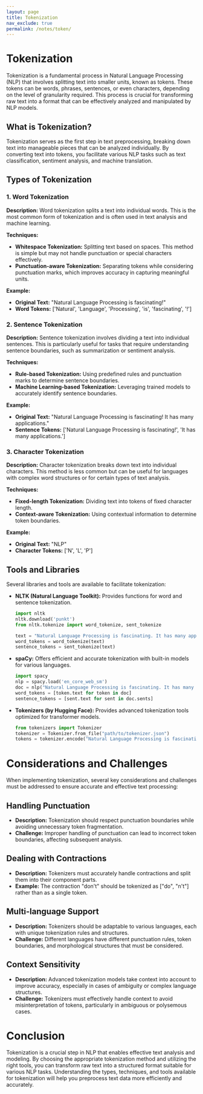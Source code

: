 ```yaml
---
layout: page
title: Tokenization
nav_exclude: true
permalink: /notes/token/
---
```


# Tokenization

Tokenization is a fundamental process in Natural Language Processing (NLP) that involves splitting text into smaller units, known as tokens. These tokens can be words, phrases, sentences, or even characters, depending on the level of granularity required. This process is crucial for transforming raw text into a format that can be effectively analyzed and manipulated by NLP models.

## What is Tokenization?

Tokenization serves as the first step in text preprocessing, breaking down text into manageable pieces that can be analyzed individually. By converting text into tokens, you facilitate various NLP tasks such as text classification, sentiment analysis, and machine translation.

## Types of Tokenization

### 1. Word Tokenization

**Description:** Word tokenization splits a text into individual words. This is the most common form of tokenization and is often used in text analysis and machine learning.

**Techniques:**
- **Whitespace Tokenization:** Splitting text based on spaces. This method is simple but may not handle punctuation or special characters effectively.
- **Punctuation-aware Tokenization:** Separating tokens while considering punctuation marks, which improves accuracy in capturing meaningful units.

**Example:**
- **Original Text:** "Natural Language Processing is fascinating!"
- **Word Tokens:** ['Natural', 'Language', 'Processing', 'is', 'fascinating', '!']

### 2. Sentence Tokenization

**Description:** Sentence tokenization involves dividing a text into individual sentences. This is particularly useful for tasks that require understanding sentence boundaries, such as summarization or sentiment analysis.

**Techniques:**
- **Rule-based Tokenization:** Using predefined rules and punctuation marks to determine sentence boundaries.
- **Machine Learning-based Tokenization:** Leveraging trained models to accurately identify sentence boundaries.

**Example:**
- **Original Text:** "Natural Language Processing is fascinating! It has many applications."
- **Sentence Tokens:** ['Natural Language Processing is fascinating!', 'It has many applications.']

### 3. Character Tokenization

**Description:** Character tokenization breaks down text into individual characters. This method is less common but can be useful for languages with complex word structures or for certain types of text analysis.

**Techniques:**
- **Fixed-length Tokenization:** Dividing text into tokens of fixed character length.
- **Context-aware Tokenization:** Using contextual information to determine token boundaries.

**Example:**
- **Original Text:** "NLP"
- **Character Tokens:** ['N', 'L', 'P']

## Tools and Libraries

Several libraries and tools are available to facilitate tokenization:

- **NLTK (Natural Language Toolkit):** Provides functions for word and sentence tokenization.
  ```python
  import nltk
  nltk.download('punkt')
  from nltk.tokenize import word_tokenize, sent_tokenize

  text = "Natural Language Processing is fascinating. It has many applications."
  word_tokens = word_tokenize(text)
  sentence_tokens = sent_tokenize(text)
  ```
- **spaCy:** Offers efficient and accurate tokenization with built-in models for various languages.
  ```python
  import spacy
  nlp = spacy.load('en_core_web_sm')
  doc = nlp("Natural Language Processing is fascinating. It has many applications.")
  word_tokens = [token.text for token in doc]
  sentence_tokens = [sent.text for sent in doc.sents]
  ```
- **Tokenizers (by Hugging Face):** Provides advanced tokenization tools optimized for transformer models.

  ```python
  from tokenizers import Tokenizer
  tokenizer = Tokenizer.from_file("path/to/tokenizer.json")
  tokens = tokenizer.encode("Natural Language Processing is fascinating.")
  ```
# Considerations and Challenges

When implementing tokenization, several key considerations and challenges must be addressed to ensure accurate and effective text processing:

## Handling Punctuation

- **Description:** Tokenization should respect punctuation boundaries while avoiding unnecessary token fragmentation.
- **Challenge:** Improper handling of punctuation can lead to incorrect token boundaries, affecting subsequent analysis.

## Dealing with Contractions

- **Description:** Tokenizers must accurately handle contractions and split them into their component parts.
- **Example:** The contraction "don't" should be tokenized as ["do", "n't"] rather than as a single token.

## Multi-language Support

- **Description:** Tokenizers should be adaptable to various languages, each with unique tokenization rules and structures.
- **Challenge:** Different languages have different punctuation rules, token boundaries, and morphological structures that must be considered.

## Context Sensitivity

- **Description:** Advanced tokenization models take context into account to improve accuracy, especially in cases of ambiguity or complex language structures.
- **Challenge:** Tokenizers must effectively handle context to avoid misinterpretation of tokens, particularly in ambiguous or polysemous cases.

# Conclusion

Tokenization is a crucial step in NLP that enables effective text analysis and modeling. By choosing the appropriate tokenization method and utilizing the right tools, you can transform raw text into a structured format suitable for various NLP tasks. Understanding the types, techniques, and tools available for tokenization will help you preprocess text data more efficiently and accurately.



